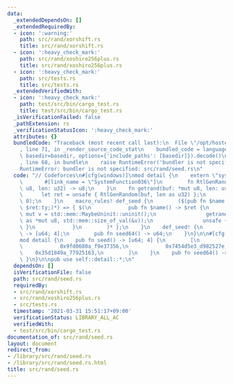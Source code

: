 ```yaml
---
data:
  _extendedDependsOn: []
  _extendedRequiredBy:
  - icon: ':warning:'
    path: src/rand/xorshift.rs
    title: src/rand/xorshift.rs
  - icon: ':heavy_check_mark:'
    path: src/rand/xoshiro256plus.rs
    title: src/rand/xoshiro256plus.rs
  - icon: ':heavy_check_mark:'
    path: src/tests.rs
    title: src/tests.rs
  _extendedVerifiedWith:
  - icon: ':heavy_check_mark:'
    path: test/src/bin/cargo_test.rs
    title: test/src/bin/cargo_test.rs
  _isVerificationFailed: false
  _pathExtension: rs
  _verificationStatusIcon: ':heavy_check_mark:'
  attributes: {}
  bundledCode: "Traceback (most recent call last):\n  File \"/opt/hostedtoolcache/Python/3.9.2/x64/lib/python3.9/site-packages/onlinejudge_verify/documentation/build.py\"\
    , line 71, in _render_source_code_stat\n    bundled_code = language.bundle(stat.path,\
    \ basedir=basedir, options={'include_paths': [basedir]}).decode()\n  File \"/opt/hostedtoolcache/Python/3.9.2/x64/lib/python3.9/site-packages/onlinejudge_verify/languages/user_defined.py\"\
    , line 68, in bundle\n    raise RuntimeError('bundler is not specified: {}'.format(path.as_posix()))\n\
    RuntimeError: bundler is not specified: src/rand/seed.rs\n"
  code: "// Codeforces\n#[cfg(windows)]\nmod detail {\n    extern \"system\" {\n \
    \       #[link_name = \"SystemFunction036\"]\n        fn RtlGenRandom(buf: *mut\
    \ u8, len: u32) -> u8;\n    }\n    fn getrand(buf: *mut u8, len: usize) {\n  \
    \      let ret = unsafe { RtlGenRandom(buf, len as u32) };\n        assert_ne!(ret,\
    \ 0);\n    }\n    macro_rules! def_seed {\n        ($(pub fn $name:ident() ->\
    \ $ret:ty;)*) => { $(\n            pub fn $name() -> $ret {\n                let\
    \ mut v = std::mem::MaybeUninit::uninit();\n                getrand(v.as_mut_ptr()\
    \ as *mut u8, std::mem::size_of_val(&v));\n                unsafe { v.assume_init()\
    \ }\n            }\n        )* };\n    }\n    def_seed! {\n        pub fn seed()\
    \ -> [u64; 4];\n        pub fn seed64() -> u64;\n    }\n}\n\n#[cfg(not(windows))]\n\
    mod detail {\n    pub fn seed() -> [u64; 4] {\n        [\n            0x35fee63b_fd9f69cf,\n\
    \            0x9fd0680a_f9e37356,\n            0x7454d5e3_d982527e,\n        \
    \    0x35d1849a_77925163,\n        ]\n    }\n    pub fn seed64() -> u64 { 0x17adfb20_0995921c\
    \ }\n}\n\npub use self::detail::*;\n"
  dependsOn: []
  isVerificationFile: false
  path: src/rand/seed.rs
  requiredBy:
  - src/rand/xorshift.rs
  - src/rand/xoshiro256plus.rs
  - src/tests.rs
  timestamp: '2021-03-31 15:51:17+09:00'
  verificationStatus: LIBRARY_ALL_AC
  verifiedWith:
  - test/src/bin/cargo_test.rs
documentation_of: src/rand/seed.rs
layout: document
redirect_from:
- /library/src/rand/seed.rs
- /library/src/rand/seed.rs.html
title: src/rand/seed.rs
---
```


